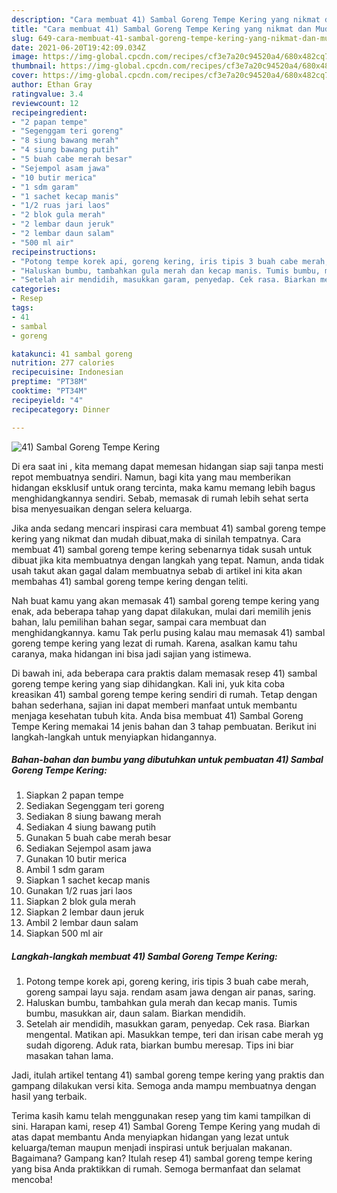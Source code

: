 ```yaml
---
description: "Cara membuat 41) Sambal Goreng Tempe Kering yang nikmat dan Mudah Dibuat"
title: "Cara membuat 41) Sambal Goreng Tempe Kering yang nikmat dan Mudah Dibuat"
slug: 649-cara-membuat-41-sambal-goreng-tempe-kering-yang-nikmat-dan-mudah-dibuat
date: 2021-06-20T19:42:09.034Z
image: https://img-global.cpcdn.com/recipes/cf3e7a20c94520a4/680x482cq70/41-sambal-goreng-tempe-kering-foto-resep-utama.jpg
thumbnail: https://img-global.cpcdn.com/recipes/cf3e7a20c94520a4/680x482cq70/41-sambal-goreng-tempe-kering-foto-resep-utama.jpg
cover: https://img-global.cpcdn.com/recipes/cf3e7a20c94520a4/680x482cq70/41-sambal-goreng-tempe-kering-foto-resep-utama.jpg
author: Ethan Gray
ratingvalue: 3.4
reviewcount: 12
recipeingredient:
- "2 papan tempe"
- "Segenggam teri goreng"
- "8 siung bawang merah"
- "4 siung bawang putih"
- "5 buah cabe merah besar"
- "Sejempol asam jawa"
- "10 butir merica"
- "1 sdm garam"
- "1 sachet kecap manis"
- "1/2 ruas jari laos"
- "2 blok gula merah"
- "2 lembar daun jeruk"
- "2 lembar daun salam"
- "500 ml air"
recipeinstructions:
- "Potong tempe korek api, goreng kering, iris tipis 3 buah cabe merah, goreng sampai layu saja. rendam asam jawa dengan air panas, saring."
- "Haluskan bumbu, tambahkan gula merah dan kecap manis. Tumis bumbu, masukkan air, daun salam. Biarkan mendidih."
- "Setelah air mendidih, masukkan garam, penyedap. Cek rasa. Biarkan mengental. Matikan api. Masukkan tempe, teri dan irisan cabe merah yg sudah digoreng. Aduk rata, biarkan bumbu meresap. Tips ini biar masakan tahan lama."
categories:
- Resep
tags:
- 41
- sambal
- goreng

katakunci: 41 sambal goreng 
nutrition: 277 calories
recipecuisine: Indonesian
preptime: "PT38M"
cooktime: "PT34M"
recipeyield: "4"
recipecategory: Dinner

---
```



![41) Sambal Goreng Tempe Kering](https://img-global.cpcdn.com/recipes/cf3e7a20c94520a4/680x482cq70/41-sambal-goreng-tempe-kering-foto-resep-utama.jpg)

Di era  saat ini , kita memang dapat memesan hidangan siap saji tanpa mesti repot membuatnya sendiri. Namun, bagi kita yang mau memberikan hidangan eksklusif untuk orang tercinta, maka kamu memang lebih bagus menghidangkannya sendiri. Sebab, memasak di rumah lebih sehat serta bisa menyesuaikan dengan selera keluarga.

Jika anda sedang mencari inspirasi cara membuat 41) sambal goreng tempe kering yang nikmat dan mudah dibuat,maka di sinilah tempatnya. Cara membuat 41) sambal goreng tempe kering  sebenarnya tidak susah untuk dibuat jika kita membuatnya dengan langkah yang tepat. Namun, anda tidak usah takut akan gagal dalam membuatnya 
sebab di artikel ini kita akan membahas 41) sambal goreng tempe kering dengan teliti.  



Nah buat kamu yang akan memasak 41) sambal goreng tempe kering yang enak, ada beberapa tahap yang dapat dilakukan, mulai dari memilih jenis bahan, lalu pemilihan bahan segar, sampai cara membuat dan menghidangkannya. kamu Tak perlu pusing kalau mau memasak 41) sambal goreng tempe kering yang lezat di rumah. Karena, asalkan kamu  tahu caranya, maka hidangan ini bisa jadi sajian yang istimewa.

Di bawah ini, ada beberapa cara praktis  dalam memasak resep 41) sambal goreng tempe kering yang siap dihidangkan. Kali ini, yuk kita coba kreasikan 41) sambal goreng tempe kering sendiri di rumah. Tetap dengan bahan sederhana, sajian ini dapat memberi manfaat untuk membantu menjaga kesehatan tubuh kita. Anda bisa membuat 41) Sambal Goreng Tempe Kering memakai 14 jenis bahan dan 3 tahap pembuatan. Berikut ini langkah-langkah untuk menyiapkan hidangannya.

<!--inarticleads1-->

##### Bahan-bahan dan bumbu yang dibutuhkan untuk pembuatan 41) Sambal Goreng Tempe Kering:

1. Siapkan 2 papan tempe
1. Sediakan Segenggam teri goreng
1. Sediakan 8 siung bawang merah
1. Sediakan 4 siung bawang putih
1. Gunakan 5 buah cabe merah besar
1. Sediakan Sejempol asam jawa
1. Gunakan 10 butir merica
1. Ambil 1 sdm garam
1. Siapkan 1 sachet kecap manis
1. Gunakan 1/2 ruas jari laos
1. Siapkan 2 blok gula merah
1. Siapkan 2 lembar daun jeruk
1. Ambil 2 lembar daun salam
1. Siapkan 500 ml air




<!--inarticleads2-->

##### Langkah-langkah membuat 41) Sambal Goreng Tempe Kering:

1. Potong tempe korek api, goreng kering, iris tipis 3 buah cabe merah, goreng sampai layu saja. rendam asam jawa dengan air panas, saring.
1. Haluskan bumbu, tambahkan gula merah dan kecap manis. Tumis bumbu, masukkan air, daun salam. Biarkan mendidih.
1. Setelah air mendidih, masukkan garam, penyedap. Cek rasa. Biarkan mengental. Matikan api. Masukkan tempe, teri dan irisan cabe merah yg sudah digoreng. Aduk rata, biarkan bumbu meresap. Tips ini biar masakan tahan lama.




Jadi, itulah artikel tentang  41) sambal goreng tempe kering  yang praktis dan gampang dilakukan versi kita. Semoga anda mampu membuatnya dengan hasil yang terbaik. 

Terima kasih kamu telah menggunakan resep yang tim kami tampilkan di sini. Harapan kami, resep  41) Sambal Goreng Tempe Kering yang mudah di atas dapat membantu Anda menyiapkan hidangan yang lezat untuk keluarga/teman maupun menjadi inspirasi untuk berjualan makanan. Bagaimana? Gampang kan? Itulah resep 41) sambal goreng tempe kering yang bisa Anda praktikkan di rumah. Semoga bermanfaat dan selamat mencoba!


